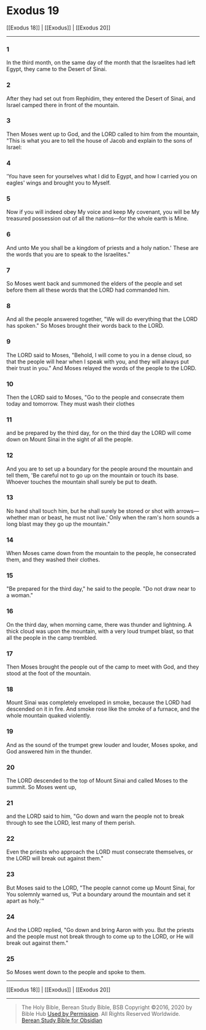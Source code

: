 # Exodus 19

[[Exodus 18]] | [[Exodus]] | [[Exodus 20]]

---

### 1
In the third month, on the same day of the month that the Israelites had left Egypt, they came to the Desert of Sinai.

### 2
After they had set out from Rephidim, they entered the Desert of Sinai, and Israel camped there in front of the mountain.

### 3
Then Moses went up to God, and the LORD called to him from the mountain, "This is what you are to tell the house of Jacob and explain to the sons of Israel:

### 4
'You have seen for yourselves what I did to Egypt, and how I carried you on eagles' wings and brought you to Myself.

### 5
Now if you will indeed obey My voice and keep My covenant, you will be My treasured possession out of all the nations—for the whole earth is Mine.

### 6
And unto Me you shall be a kingdom of priests and a holy nation.' These are the words that you are to speak to the Israelites."

### 7
So Moses went back and summoned the elders of the people and set before them all these words that the LORD had commanded him.

### 8
And all the people answered together, "We will do everything that the LORD has spoken." So Moses brought their words back to the LORD.

### 9
The LORD said to Moses, "Behold, I will come to you in a dense cloud, so that the people will hear when I speak with you, and they will always put their trust in you." And Moses relayed the words of the people to the LORD.

### 10
Then the LORD said to Moses, "Go to the people and consecrate them today and tomorrow. They must wash their clothes

### 11
and be prepared by the third day, for on the third day the LORD will come down on Mount Sinai in the sight of all the people.

### 12
And you are to set up a boundary for the people around the mountain and tell them, 'Be careful not to go up on the mountain or touch its base. Whoever touches the mountain shall surely be put to death.

### 13
No hand shall touch him, but he shall surely be stoned or shot with arrows—whether man or beast, he must not live.' Only when the ram's horn sounds a long blast may they go up the mountain."

### 14
When Moses came down from the mountain to the people, he consecrated them, and they washed their clothes.

### 15
"Be prepared for the third day," he said to the people. "Do not draw near to a woman."

### 16
On the third day, when morning came, there was thunder and lightning. A thick cloud was upon the mountain, with a very loud trumpet blast, so that all the people in the camp trembled.

### 17
Then Moses brought the people out of the camp to meet with God, and they stood at the foot of the mountain.

### 18
Mount Sinai was completely enveloped in smoke, because the LORD had descended on it in fire. And smoke rose like the smoke of a furnace, and the whole mountain quaked violently.

### 19
And as the sound of the trumpet grew louder and louder, Moses spoke, and God answered him in the thunder.

### 20
The LORD descended to the top of Mount Sinai and called Moses to the summit. So Moses went up,

### 21
and the LORD said to him, "Go down and warn the people not to break through to see the LORD, lest many of them perish.

### 22
Even the priests who approach the LORD must consecrate themselves, or the LORD will break out against them."

### 23
But Moses said to the LORD, "The people cannot come up Mount Sinai, for You solemnly warned us, 'Put a boundary around the mountain and set it apart as holy.'"

### 24
And the LORD replied, "Go down and bring Aaron with you. But the priests and the people must not break through to come up to the LORD, or He will break out against them."

### 25
So Moses went down to the people and spoke to them.

---

[[Exodus 18]] | [[Exodus]] | [[Exodus 20]]

---

> The Holy Bible, Berean Study Bible, BSB
> Copyright &copy;2016, 2020 by Bible Hub
> [Used by Permission](https://berean.bible/terms.htm). All Rights Reserved Worldwide.
> [Berean Study Bible for Obsidian](https://github.com/gapmiss/berean-study-bible-for-obsidian)</small>

